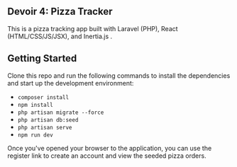 ## Devoir 4: Pizza Tracker

This is a pizza tracking app built with Laravel (PHP), React (HTML/CSS/JS/JSX), and Inertia.js .

## Getting Started

Clone this repo and run the following commands to install the dependencies and start up the development environment:

-   `composer install`
-   `npm install`
-   `php artisan migrate --force`
-   `php artisan db:seed`
-   `php artisan serve`
-   `npm run dev`

Once you've opened your browser to the application, you can use the register link to create an account and view the seeded pizza orders.
